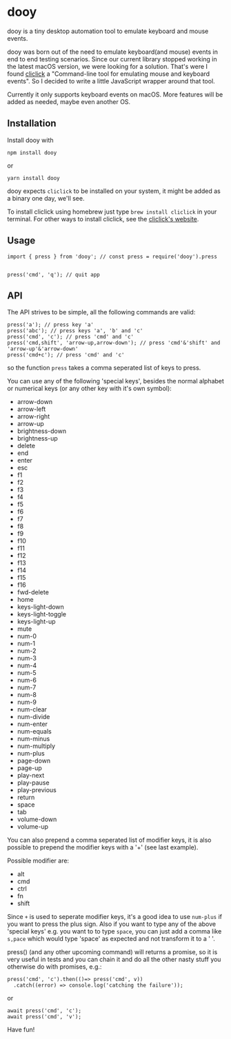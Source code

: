 # dooy

dooy is a tiny desktop automation tool to emulate keyboard and mouse events.

dooy was born out of the need to emulate keyboard(and mouse) events in end to end testing scenarios. Since our current library stopped working in the latest macOS version, we were looking for a solution. That's were I found [cliclick](https://github.com/BlueM/cliclick) a "Command-line tool for emulating mouse and keyboard events". So I decided to write a little JavaScript wrapper around that tool.

Currently it only supports keyboard events on macOS. More features will be added as needed, maybe even another OS.

## Installation

Install dooy with

`npm install dooy`

or

`yarn install dooy`

dooy expects `cliclick` to be installed on your system, it might be added as a binary one day, we'll see.

To install cliclick using homebrew just type `brew install cliclick` in your terminal. For other ways to install cliclick, see the [cliclick's website](https://github.com/BlueM/cliclick).

## Usage

```
import { press } from 'dooy'; // const press = require('dooy').press


press('cmd', 'q'); // quit app
```

## API

The API strives to be simple, all the following commands are valid:

```
press('a'); // press key 'a'
press('abc'); // press keys 'a', 'b' and 'c'
press('cmd', 'c'); // press 'cmd' and 'c'
press('cmd,shift', 'arrow-up,arrow-down'); // press 'cmd'&'shift' and 'arrow-up'&'arrow-down'
press('cmd+c'); // press 'cmd' and 'c'
```

so the function `press` takes a comma seperated list of keys to press.

You can use any of the following 'special keys', besides the normal alphabet or numerical keys (or any other key with it's own symbol):

- arrow-down
- arrow-left
- arrow-right
- arrow-up
- brightness-down
- brightness-up
- delete
- end
- enter
- esc
- f1
- f2
- f3
- f4
- f5
- f6
- f7
- f8
- f9
- f10
- f11
- f12
- f13
- f14
- f15
- f16
- fwd-delete
- home
- keys-light-down
- keys-light-toggle
- keys-light-up
- mute
- num-0
- num-1
- num-2
- num-3
- num-4
- num-5
- num-6
- num-7
- num-8
- num-9
- num-clear
- num-divide
- num-enter
- num-equals
- num-minus
- num-multiply
- num-plus
- page-down
- page-up
- play-next
- play-pause
- play-previous
- return
- space
- tab
- volume-down
- volume-up

You can also prepend a comma seperated list of modifier keys, it is also possible to prepend the modifier keys with a '+' (see last example).

Possible modifier are:

- alt
- cmd
- ctrl
- fn
- shift

Since `+` is used to seperate modifier keys, it's a good idea to use `num-plus` if you want to press the plus sign. Also if you want to type any of the above 'special keys' e.g. you want to to type `space`, you can just add a comma like `s,pace` which would type 'space' as expected and not transform it to a ' '.

press() (and any other upcoming command) will returns a promise, so it is very useful in tests and you can chain it and do all the other nasty stuff you otherwise do with promises, e.g.:

```
press('cmd', 'c').then(()=> press('cmd', v))
  .catch((error) => console.log('catching the failure'));
```

or

```
await press('cmd', 'c');
await press('cmd', 'v');
```

Have fun!
